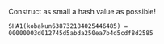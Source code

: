 Construct as small a hash value as possible!

```
SHA1(kobakun638732184025446485) = 00000003d012745d5abda250ea7b4d5cdf8d2585
```
